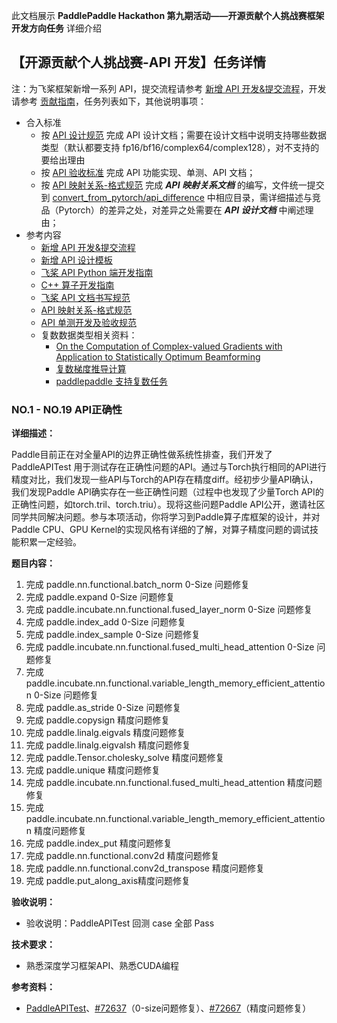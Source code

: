 此文档展示 **PaddlePaddle Hackathon 第九期活动——开源贡献个人挑战赛框架开发方向任务** 详细介绍

## 【开源贡献个人挑战赛-API 开发】任务详情

注：为飞桨框架新增一系列 API，提交流程请参考 [新增 API 开发&提交流程](https://www.paddlepaddle.org.cn/documentation/docs/zh/develop/dev_guides/api_contributing_guides/api_contributing_guides_cn.html)，开发请参考 [贡献指南](https://www.paddlepaddle.org.cn/documentation/docs/zh/develop/dev_guides/index_cn.html)，任务列表如下，其他说明事项：

- 合入标准
  - 按 [API 设计规范](https://www.paddlepaddle.org.cn/documentation/docs/zh/develop/dev_guides/api_contributing_guides/api_design_guidelines_standard_cn.html) 完成 API 设计文档；需要在设计文档中说明支持哪些数据类型（默认都要支持 fp16/bf16/complex64/complex128），对不支持的要给出理由
  - 按 [API 验收标准](https://www.paddlepaddle.org.cn/documentation/docs/zh/develop/dev_guides/api_contributing_guides/api_accpetance_criteria_cn.html) 完成 API 功能实现、单测、API 文档；
  - 按 [API 映射关系-格式规范](https://github.com/PaddlePaddle/docs/blob/develop/docs/guides/model_convert/convert_from_pytorch/api_difference/pytorch_api_mapping_format_cn.md) 完成 **_API 映射关系文档_** 的编写，文件统一提交到 [convert_from_pytorch/api_difference](https://github.com/PaddlePaddle/docs/tree/develop/docs/guides/model_convert/convert_from_pytorch/api_difference/) 中相应目录，需详细描述与竞品（Pytorch）的差异之处，对差异之处需要在 **_API 设计文档_** 中阐述理由；
- 参考内容
  - [新增 API 开发&提交流程](https://www.paddlepaddle.org.cn/documentation/docs/zh/develop/dev_guides/api_contributing_guides/api_contributing_guides_cn.html)
  - [新增 API 设计模板](https://github.com/PaddlePaddle/community/blob/master/rfcs/APIs/api_design_template.md)
  - [飞桨 API Python 端开发指南](https://www.paddlepaddle.org.cn/documentation/docs/zh/develop/dev_guides/api_contributing_guides/new_python_api_cn.html)
  - [C++ 算子开发指南](https://www.paddlepaddle.org.cn/documentation/docs/zh/develop/dev_guides/api_contributing_guides/new_cpp_op_cn.html)
  - [飞桨 API 文档书写规范](https://www.paddlepaddle.org.cn/documentation/docs/zh/develop/dev_guides/api_contributing_guides/api_docs_guidelines_cn.html)
  - [API 映射关系-格式规范](https://github.com/PaddlePaddle/docs/blob/develop/docs/guides/model_convert/convert_from_pytorch/api_difference/pytorch_api_mapping_format_cn.md)
  - [API 单测开发及验收规范](https://www.paddlepaddle.org.cn/documentation/docs/zh/develop/dev_guides/api_contributing_guides/api_accpetance_criteria_cn.html)
  - 复数数据类型相关资料：
    - [On the Computation of Complex-valued Gradients with Application to Statistically Optimum Beamforming](https://arxiv.org/abs/1701.00392)
    - [复数梯度推导计算](https://github.com/PaddlePaddle/community/tree/master/pfcc/paddle-code-reading/complex_autograd)
    - [paddlepaddle 支持复数任务](https://github.com/PaddlePaddle/Paddle/issues/61975)

### NO.1 - NO.19 API正确性

**详细描述：**

Paddle目前正在对全量API的边界正确性做系统性排查，我们开发了 PaddleAPITest 用于测试存在正确性问题的API。通过与Torch执行相同的API进行精度对比，我们发现一些API与Torch的API存在精度diff。经初步少量API确认，我们发现Paddle API确实存在一些正确性问题（过程中也发现了少量Torch API的正确性问题，如torch.tril、torch.triu）。现将这些问题Paddle API公开，邀请社区同学共同解决问题。参与本项活动，你将学习到Paddle算子库框架的设计，并对Paddle CPU、GPU Kernel的实现风格有详细的了解，对算子精度问题的调试技能积累一定经验。

**题目内容：**

1. 完成 paddle.nn.functional.batch_norm 0-Size 问题修复
2. 完成 paddle.expand 0-Size 问题修复
3. 完成 paddle.incubate.nn.functional.fused_layer_norm 0-Size 问题修复
4. 完成 paddle.index_add 0-Size 问题修复
5. 完成 paddle.index_sample 0-Size 问题修复
6. 完成 paddle.incubate.nn.functional.fused_multi_head_attention 0-Size 问题修复
7. 完成 paddle.incubate.nn.functional.variable_length_memory_efficient_attention 0-Size 问题修复
8. 完成 paddle.as_stride 0-Size 问题修复
9. 完成 paddle.copysign 精度问题修复
10. 完成 paddle.linalg.eigvals 精度问题修复
11. 完成 paddle.linalg.eigvalsh 精度问题修复
12. 完成 paddle.Tensor.cholesky_solve 精度问题修复
13. 完成 paddle.unique 精度问题修复
14. 完成 paddle.incubate.nn.functional.fused_multi_head_attention 精度问题修复
15. 完成 paddle.incubate.nn.functional.variable_length_memory_efficient_attention 精度问题修复
16. 完成 paddle.index_put 精度问题修复
17. 完成 paddle.nn.functional.conv2d 精度问题修复
18. 完成 paddle.nn.functional.conv2d_transpose 精度问题修复
19. 完成 paddle.put_along_axis精度问题修复

**验收说明：**

- 验收说明：PaddleAPITest 回测 case 全部 Pass

**技术要求：**

- 熟悉深度学习框架API、熟悉CUDA编程

**参考资料：**

- [PaddleAPITest](https://github.com/PFCCLab/PaddleAPITest)、[#72637](https://github.com/PaddlePaddle/Paddle/issues/72637)（0-size问题修复）、[#72667](https://github.com/PaddlePaddle/Paddle/issues/72667)（精度问题修复）
